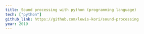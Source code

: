 ```yaml
---
title: Sound processing with python (programming language)
tech: ["python"]
github_link: https://github.com/lewis-kori/sound-processing
year: 2019
---
```

